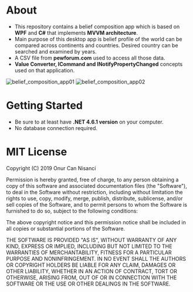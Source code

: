 # About

* This repository contains a belief composition app which is based on **WPF** and **C#** that implements **MVVM architecture**.
* Main purpose of this desktop app is belief profile of the world can be compared across continents and countries. Desired country can be searched and examined by years.
* A CSV file from **pewforum.com** used to access all those data.
* **Value Converter, ICommand and INotifyPropertyChanged** concepts used on that application.

![belief_composition_app01](https://user-images.githubusercontent.com/39779689/131330139-df8d2103-a84d-4c78-a42c-657ae4d864e6.png)
![belief_composition_app02](https://user-images.githubusercontent.com/39779689/131330142-af47046c-89d8-4784-8e03-7a180d251bdb.png)

# Getting Started

* Be sure to at least have **.NET 4.6.1 version** on your computer.
* No database connection required.

# MIT License
Copyright (C) 2019 Onur Can Nisanci

Permission is hereby granted, free of charge, to any person obtaining a copy of this software and associated documentation files (the "Software"), to deal in the Software without restriction, including without limitation the rights to use, copy, modify, merge, publish, distribute, sublicense, and/or sell copies of the Software, and to permit persons to whom the Software is furnished to do so, subject to the following conditions:

The above copyright notice and this permission notice shall be included in all copies or substantial portions of the Software.

THE SOFTWARE IS PROVIDED "AS IS", WITHOUT WARRANTY OF ANY KIND, EXPRESS OR IMPLIED, INCLUDING BUT NOT LIMITED TO THE WARRANTIES OF MERCHANTABILITY, FITNESS FOR A PARTICULAR PURPOSE AND NONINFRINGEMENT. IN NO EVENT SHALL THE AUTHORS OR COPYRIGHT HOLDERS BE LIABLE FOR ANY CLAIM, DAMAGES OR OTHER LIABILITY, WHETHER IN AN ACTION OF CONTRACT, TORT OR OTHERWISE, ARISING FROM, OUT OF OR IN CONNECTION WITH THE SOFTWARE OR THE USE OR OTHER DEALINGS IN THE SOFTWARE.
